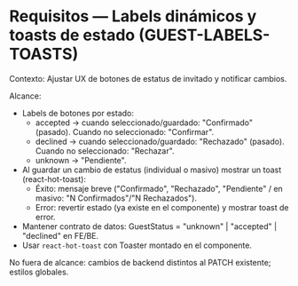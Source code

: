 # Requisitos — Labels dinámicos y toasts de estado (GUEST-LABELS-TOASTS)

Contexto: Ajustar UX de botones de estatus de invitado y notificar cambios.

Alcance:
- Labels de botones por estado:
  - accepted → cuando seleccionado/guardado: "Confirmado" (pasado). Cuando no seleccionado: "Confirmar".
  - declined → cuando seleccionado/guardado: "Rechazado" (pasado). Cuando no seleccionado: "Rechazar".
  - unknown → "Pendiente".
- Al guardar un cambio de estatus (individual o masivo) mostrar un toast (react-hot-toast):
  - Éxito: mensaje breve ("Confirmado", "Rechazado", "Pendiente" / en masivo: "N Confirmados"/"N Rechazados").
  - Error: revertir estado (ya existe en el componente) y mostrar toast de error.
- Mantener contrato de datos: GuestStatus = "unknown" | "accepted" | "declined" en FE/BE.
- Usar `react-hot-toast` con Toaster montado en el componente.

No fuera de alcance: cambios de backend distintos al PATCH existente; estilos globales.
